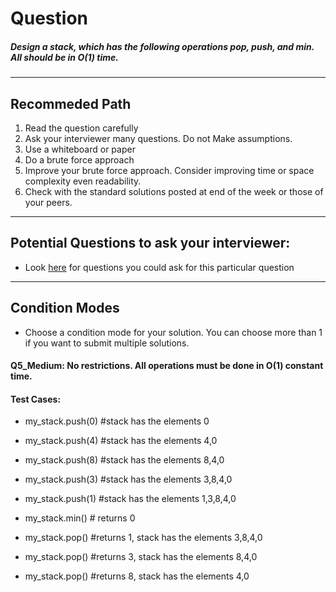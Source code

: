 # Question
##### Design a stack, which has the following operations pop, push, and min. All should be in O(1) time.

____
## Recommeded Path
1. Read the question carefully
2. Ask your interviewer many questions. Do not Make assumptions.
3. Use a whiteboard or paper
4. Do a brute force approach
5. Improve your brute force approach. Consider improving time or space complexity even readability.
6. Check with the standard solutions posted at end of the week or those of your peers.

____
## Potential Questions to ask your interviewer:
  * Look [here](https://github.com/algorithms-21-devs/Interview_problems/blob/master/weekly_interview_questions/IQ_8/Q8_Extracting_Information.md) for questions you could ask for this particular question

_____
## Condition Modes
* Choose a condition mode for your solution. You can choose more than 1 if you want to submit multiple solutions.

#### Q5_Medium: No restrictions. All operations must be done in O(1) constant time.
#### Test Cases:

* my_stack.push(0) #stack has the elements 0
* my_stack.push(4) #stack has the elements 4,0
* my_stack.push(8) #stack has the elements 8,4,0
* my_stack.push(3) #stack has the elements 3,8,4,0
* my_stack.push(1) #stack has the elements 1,3,8,4,0

* my_stack.min() # returns 0

* my_stack.pop() #returns 1, stack has the elements 3,8,4,0
* my_stack.pop() #returns 3, stack has the elements 8,4,0
* my_stack.pop() #returns 8, stack has the elements 4,0

